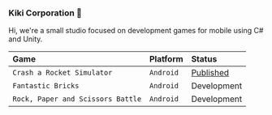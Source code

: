 ### Kiki Corporation 👋

Hi, we're a small studio focused on development games for mobile using C# and Unity.

| Game                              | Platform      | Status                            |
| :---------------------------------| :-------------| :-------------------------------- |
| `Crash a Rocket Simulator`        | `Android`     |  [Published]([https://www.google.com](https://play.google.com/store/apps/details?id=com.KikiCorporation.CrashARocketSimulator))|
| `Fantastic Bricks`                | `Android`     | Development                       |
| `Rock, Paper and Scissors Battle` | `Android`     | Development                       |


<!--
**kikicorp/kikicorp** is a ✨ _special_ ✨ repository because its `README.md` (this file) appears on your GitHub profile.

Here are some ideas to get you started:

- 🔭 I’m currently working on ...
- 🌱 I’m currently learning ...
- 👯 I’m looking to collaborate on ...
- 🤔 I’m looking for help with ...
- 💬 Ask me about ...
- 📫 How to reach me: ...
- 😄 Pronouns: ...
- ⚡ Fun fact: ...
-->
